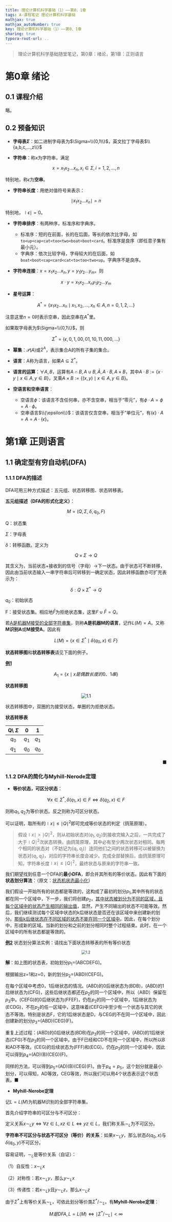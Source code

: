 ```yaml
---
title: 理论计算机科学基础（1）——第0、1章
tags: A-课程笔记 理论计算机科学基础
mathjax: true
mathjax_autoNumber: true
key: 理论计算机科学基础（1）——第0、1章
sharing: true
typora-root-url: ..
---
```


> 理论计算机科学基础随堂笔记，第0章：绪论，第1章：正则语言

<!--more-->

# 第0章 绪论

## 0.1 课程介绍

略。

## 0.2 预备知识

- **字母表$\Sigma$**：如二进制字母表为$\Sigma=\\{0,1\\}$，英文拉丁字母表$\\{a,b,c,...,z\\}$

- **字符串**：称x为字符串，满足

$$
x=x_1x_2...x_n, x_i\in \Sigma, i=1,2,...,n
$$

特别地，称$\epsilon$为**空串**。

- **字符串长度**：用绝对值符号来表示：

$$
\mid x_1x_2...x_n\mid =n
$$

特别地，$\mid \epsilon \mid =0$。

- **字符串排序**：有两种序，标准序和字典序。
  - 标准序：短的在前面，长的在后面，等长的依次比字母，如`to<up<cap<cat<too<two<boat<boot<card`。标准序是良序（即任意子集有最小元）。
  - 字典序：依次比较字母，字母较大的在后面，如`boat<boot<cap<card<cat<to<too<two<up`。字典序不是良序。

- **字符串连接**：$x=x_1x_2...x_n,y=y_1y_2...y_m$，则

$$
x\cdot y=x_1x_2...x_ny_1y_2...y_m
$$

- **星号运算**：

$$
A^*=\left\{ x_1x_2...x_n \mid x_1,x_2,...,x_n\in A,n=0,1,2,...\right\}
$$

注意这里$n=0$时表示空串，因此空串在$A^*$里。

如果取字母表为$\Sigma=\\{0,1\\}$，则

$$
\Sigma^*=\left\{ \epsilon,0,1,00,01,10,11,000,...\right\}
$$

- **幂集**：$\mathcal{P}(A)$或$2^A$，表示集合A的所有子集的集合。

- **语言**：A称为语言，如果$A\subseteq \Sigma^*$。

- **语言的运算**：$\forall A,B$，运算有$A\cap B,A\cup B,\bar A,A\cdot B,A\times B$，其中$A\cdot B := \left\{ x\cdot y\mid x\in A,y\in B\right\}$，叉乘$A\times B := \left\{ (x,y)\mid x\in A,y\in B \right\}$。

- **空语言和空串语言**：
  - 空语言$\phi$：该语言不含任何串，亦不含空串，相当于“零元”，有$\phi \cdot A=\phi=A\cdot \phi$。
  - 空串语言$\\{\epsilon\\}$：该语言仅含空串，相当于“单位元”，有$\left\{ \epsilon\right\}\cdot A=A=A\cdot \left\{ \epsilon\right\}$。

# 第1章 正则语言

## 1.1 确定型有穷自动机(DFA)

### 1.1.1 DFA的描述

DFA可用三种方式描述：五元组、状态转移图、状态转移表。

**五元组描述（DFA的形式化定义）**：

$$
M=(Q,\Sigma,\delta,q_0,F)
$$

Q：状态集

$\Sigma$：字母表

$\delta$：转移函数。定义为

$$
Q\times \Sigma \to Q
$$

其含义为，当前状态+接收到的信号（字母）→下一状态。由于状态可不断转移，因此由当前状态输入一串字符串后可转移到一确定状态，因此转移函数亦可扩充表示为：

$$
\delta :Q\times \Sigma^*\to Q
$$

$q_0$：初始状态

F：接受状态集。相应地$\bar F$为拒绝状态集，这里$F\cup \bar F=Q$。

若<u>A是机器M接受的全部字符串集</u>，则称**A是机器M的语言**，记作$L(M)=A$。又称**M识别A**或**M接受A**。因此有

$$
L(M)=\left\{x\in \Sigma^* \mid \delta(q_0,x)\in F\right\}
$$

**状态转移图**和**状态转移表**请见下面的例子。

**<u>例1</u>** 

$$
A_1=\left\{ x\mid x是偶数长度的0、1串\right\}
$$

**状态转移图**

<center><img src="/assets/images/理计/1.1.png" alt="1.1" style="zoom: 100%;" /></center>

状态转移图中，双圈的为接受状态，单圈的为拒绝状态。

**状态转移表**

|Q\ $\Sigma$|0|1|
|:--:|:--:|:--:|
|$q_0$|$q_1$|$q_1$|
|$q_1$|$q_0$|$q_0$|

<p align="right">■</p>

### 1.1.2 DFA的简化与Myhill-Nerode定理

- **等价状态，可区分状态**：

$$
\forall x\in \Sigma ^*, \delta(q_1,x)\in F\Leftrightarrow \delta (q_2,x)\in F
$$

则称$q_1,q_2$为等价状态。反之则称为可区分状态。

可以证明，取所有的$\mid x\mid \leq \mid Q\mid ^2$即可完成等价状态的判定（鸽笼原理）。

> 假设$\mid x\mid >\mid Q\mid ^2$，则从初始状态对$(q_1,q_2)$到接收完输入之后，一共完成了大于$\mid Q\mid ^2$次状态转换。由鸽笼原理，其中必有至少两次状态对相同。每两个相同的状态对（不妨记为$(q_i,q_j)$）连同他们之间的状态转移可以被替换为状态对$(q_i,q_j)$，对应的字符串长度会减少。完成全部替换后，由鸽笼原理可知，字符串长度$\mid x\mid \leq \mid Q\mid ^2$，最终状态与原来的字符串一致。

我们期望找到任意一个DFA的**最小DFA**，即合并其所有的等价状态。因此有下面的**状态划分算法**：（原文：[状态机状态最小化](https://www.cnblogs.com/mikewolf2002/p/10275451.html)）

我们假设一开始所有的状态都是等效的，这构成了最初的划分$p_1$,其中所有的状态都在同一个区域中，下一步，我们将创建$p_2$，<u>其中状态被划分为不同的区域，且每个区域中的状态产生相同的输出值</u>，显然，产生不同输出的状态不可能等效。然后，我们继续测试每个区域中状态的k后继状态是否还在该区域中来创建新的划分。<u>那些k后继状态在不同区域的状态不能在同一个区域中</u>。因此，在每个划分中，形成新的区域。当新的划分和之前的划分相同时整个过程结束。此时，在一个区域中的所有状态都是等效的。

**<u>例2</u>** 状态划分算法实例：请找出下面状态转移表的所有等价状态

<center><img src="/assets/images/理计/1.2.png" alt="1.2" style="zoom: 80%;" /></center>

**解**：如上图的状态表，初始划分$p_1$=(ABCDEFG)。

根据输出z=1和z=0，新的划分$p_2$=(ABD)(CEFG)。

在每个区域中考虑0，1后继状态的情况。(ABD)的0后继状态为(BDB)，(ABD)的1后继状态为(CFG)，这些后继状态都还在$p_2$的同一个区域中，所以（ABD）保留在$p_3$中。(CEFG)的0后继状态为(FFEF)，仍在$p_2$的同一个区域中，1后继状态为(ECDG)，不在$p_2$的任一区域中，这意味着(CEFG)中至少有一个状态与其它的状态不等效。特别是状态F，它的1后继状态是D，与CEG的不在同一个区域中，因此创建新的划分$p_3$=(ABD)(CEG)(F)。

重复上述过程：(ABD)的0后继状态(BDB)在$p_3$的同一个区域中，(ABD)的1后继状态(CFG)不在$p_3$的同一个区域中。由于F已经和CD不在同一个区域中，所以所以B和AD不等效。(CEG)的后续状态为(FFF)和(ECG)，仍在$p_3$的同一个区域中，因此可以得到$p_4$=(AD)(B)(CEG)(F)。

同样的方法，可以得到$p_5$=(AD)(B)(CEG)(F)。由于$p_4=p_5$，这个划分就是最小划分，可以得知，AD等效，CEG等效，所以我们可以用4个状态表示这个状态表。■

- **Myhill-Nerobe定理**

记$L=L(M)$为机器M识别的全部字符串集。

首先介绍字符串的可区分与不可区分：

定义关系$x\sim_L y\Leftrightarrow \forall z\in L, xz\in L\Leftrightarrow yz\in L$，我们称关系$\sim_L$为不可区分。

**字符串不可区分与状态不可区分（等价）的关系**：如果$x\sim_L y$，那么状态$\delta(q_0,x)$与$\delta(q_0,y)$不可区分。

容易证明，$\sim_L$是等价关系（自证）：

（1）自反性：$x\sim_L x$

（2）对称性：若$x\sim_L y$，那么$y\sim_L x$

（3）传递性：若$x\sim_L y$且$y\sim_L z$，那么$x \sim_L z$

由于$\Sigma^*$上有等价关系$\sim_L$，可依此划分等价类$\Sigma^*/\sim_L$。有**Myhill-Nerobe定理**：

$$
M是DFA,L=L(M)\Leftrightarrow \mid \Sigma^*/\sim_L\mid <\infty
$$